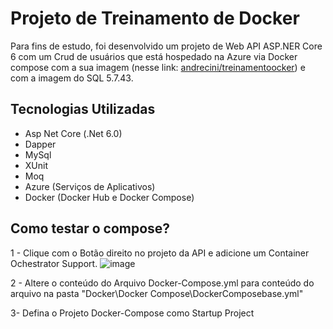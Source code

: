 # Projeto de Treinamento de Docker

Para fins de estudo, foi desenvolvido um projeto de Web API ASP.NER Core 6 com um Crud de usuários que está hospedado na Azure via Docker compose com a sua imagem (nesse link: [andrecini/treinamentoocker](https://hub.docker.com/repository/docker/andrecini/treinamentodocker/general)) e com a imagem do SQL 5.7.43.

## Tecnologias Utilizadas
- Asp Net Core (.Net 6.0)
- Dapper
- MySql
- XUnit
- Moq
- Azure (Serviços de Aplicativos)
- Docker (Docker Hub e Docker Compose)

## Como testar o compose?

1 - Clique com o Botão direito no projeto da API e adicione um Container Ochestrator Support.
![image](https://github.com/andrecini/Docker-Example/assets/79148213/cefbd587-8fb9-4b21-bb41-6803af78fae3)

2 - Altere o conteúdo do Arquivo Docker-Compose.yml para conteúdo do arquivo na pasta "Docker\Docker Compose\DockerComposebase.yml"

3- Defina o Projeto Docker-Compose como Startup Project

